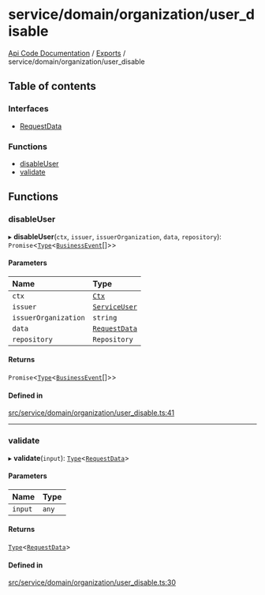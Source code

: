 # service/domain/organization/user\_disable
 
[Api Code Documentation](../README.md) / [Exports](../modules.md) / service/domain/organization/user\_disable

## Table of contents

### Interfaces

- [RequestData](../interfaces/service_domain_organization_user_disable.RequestData.md)

### Functions

- [disableUser](service_domain_organization_user_disable.md#disableuser)
- [validate](service_domain_organization_user_disable.md#validate)

## Functions

### disableUser

▸ **disableUser**(`ctx`, `issuer`, `issuerOrganization`, `data`, `repository`): `Promise`\<[`Type`](result.md#type)\<[`BusinessEvent`](service_domain_business_event.md#businessevent)[]\>\>

#### Parameters

| Name | Type |
| :------ | :------ |
| `ctx` | [`Ctx`](../interfaces/lib_ctx.Ctx.md) |
| `issuer` | [`ServiceUser`](../interfaces/service_domain_organization_service_user.ServiceUser.md) |
| `issuerOrganization` | `string` |
| `data` | [`RequestData`](../interfaces/service_domain_organization_user_disable.RequestData.md) |
| `repository` | `Repository` |

#### Returns

`Promise`\<[`Type`](result.md#type)\<[`BusinessEvent`](service_domain_business_event.md#businessevent)[]\>\>

#### Defined in

[src/service/domain/organization/user_disable.ts:41](https://github.com/openkfw/TruBudget/blob/e3c318d/api/src/service/domain/organization/user_disable.ts#L41)

___

### validate

▸ **validate**(`input`): [`Type`](result.md#type)\<[`RequestData`](../interfaces/service_domain_organization_user_disable.RequestData.md)\>

#### Parameters

| Name | Type |
| :------ | :------ |
| `input` | `any` |

#### Returns

[`Type`](result.md#type)\<[`RequestData`](../interfaces/service_domain_organization_user_disable.RequestData.md)\>

#### Defined in

[src/service/domain/organization/user_disable.ts:30](https://github.com/openkfw/TruBudget/blob/e3c318d/api/src/service/domain/organization/user_disable.ts#L30)
